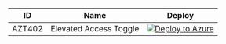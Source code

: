 | ID          | Name                                                             |Deploy|
| ----------- |------------------------------------------------------------------|------|
| AZT402    | Elevated Access Toggle|[![Deploy to Azure](https://aka.ms/deploytoazurebutton)](https://portal.azure.com/#create/Microsoft.Template/uri/https%3A%2F%2Fraw.githubusercontent.com%2Fhausec%2FAzDetectSuite%2Fmain%2FAzureThreatResearchMatrix%2FPrivilegeEscalation%2FAZT402%2FAZT402.json)|